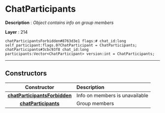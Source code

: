 # ChatParticipants

**Description** : *Object contains info on group members*

**Layer** : 214

```tl
chatParticipantsForbidden#8763d3e1 flags:# chat_id:long self_participant:flags.0?ChatParticipant = ChatParticipants;
chatParticipants#3cbc93f8 chat_id:long participants:Vector<ChatParticipant> version:int = ChatParticipants;
```

---

## Constructors

| Constructor | Description |
| :---: | :--- |
| [**chatParticipantsForbidden**](constructor/chatParticipantsForbidden) | Info on members is unavailable |
| [**chatParticipants**](constructor/chatParticipants) | Group members |